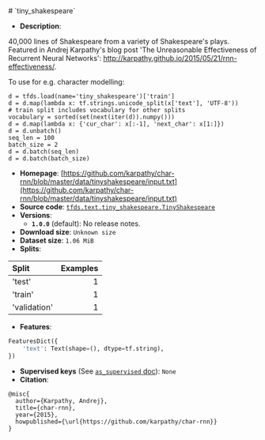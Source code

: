 <div itemscope itemtype="http://schema.org/Dataset">
  <div itemscope itemprop="includedInDataCatalog" itemtype="http://schema.org/DataCatalog">
    <meta itemprop="name" content="TensorFlow Datasets" />
  </div>
  <meta itemprop="name" content="tiny_shakespeare" />
  <meta itemprop="description" content="40,000 lines of Shakespeare from a variety of Shakespeare&#x27;s plays. Featured in Andrej Karpathy&#x27;s blog post &#x27;The Unreasonable Effectiveness of Recurrent Neural Networks&#x27;: http://karpathy.github.io/2015/05/21/rnn-effectiveness/.&#10;&#10;To use for e.g. character modelling:&#10;&#10;```&#10;d = tfds.load(name=&#x27;tiny_shakespeare&#x27;)[&#x27;train&#x27;]&#10;d = d.map(lambda x: tf.strings.unicode_split(x[&#x27;text&#x27;], &#x27;UTF-8&#x27;))&#10;# train split includes vocabulary for other splits&#10;vocabulary = sorted(set(next(iter(d)).numpy()))&#10;d = d.map(lambda x: {&#x27;cur_char&#x27;: x[:-1], &#x27;next_char&#x27;: x[1:]})&#10;d = d.unbatch()&#10;seq_len = 100&#10;batch_size = 2&#10;d = d.batch(seq_len)&#10;d = d.batch(batch_size)&#10;```&#10;&#10;&#10;To use this dataset:&#10;&#10;```python&#10;import tensorflow_datasets as tfds&#10;&#10;ds = tfds.load(&#x27;tiny_shakespeare&#x27;, split=&#x27;train&#x27;)&#10;for ex in ds.take(4):&#10;  print(ex)&#10;```&#10;&#10;See [the guide](https://www.tensorflow.org/datasets/overview) for more&#10;informations on [tensorflow_datasets](https://www.tensorflow.org/datasets).&#10;&#10;" />
  <meta itemprop="url" content="https://www.tensorflow.org/datasets/catalog/tiny_shakespeare" />
  <meta itemprop="sameAs" content="https://github.com/karpathy/char-rnn/blob/master/data/tinyshakespeare/input.txt" />
  <meta itemprop="citation" content="@misc{&#10;  author={Karpathy, Andrej},&#10;  title={char-rnn},&#10;  year={2015},&#10;  howpublished={\url{https://github.com/karpathy/char-rnn}}&#10;}" />
</div>
# `tiny_shakespeare`

*   **Description**:

40,000 lines of Shakespeare from a variety of Shakespeare's plays. Featured in
Andrej Karpathy's blog post 'The Unreasonable Effectiveness of Recurrent Neural
Networks': http://karpathy.github.io/2015/05/21/rnn-effectiveness/.

To use for e.g. character modelling:

```
d = tfds.load(name='tiny_shakespeare')['train']
d = d.map(lambda x: tf.strings.unicode_split(x['text'], 'UTF-8'))
# train split includes vocabulary for other splits
vocabulary = sorted(set(next(iter(d)).numpy()))
d = d.map(lambda x: {'cur_char': x[:-1], 'next_char': x[1:]})
d = d.unbatch()
seq_len = 100
batch_size = 2
d = d.batch(seq_len)
d = d.batch(batch_size)
```

*   **Homepage**:
    [https://github.com/karpathy/char-rnn/blob/master/data/tinyshakespeare/input.txt](https://github.com/karpathy/char-rnn/blob/master/data/tinyshakespeare/input.txt)
*   **Source code**:
    [`tfds.text.tiny_shakespeare.TinyShakespeare`](https://github.com/tensorflow/datasets/tree/master/tensorflow_datasets/text/tiny_shakespeare.py)
*   **Versions**:
    *   **`1.0.0`** (default): No release notes.
*   **Download size**: `Unknown size`
*   **Dataset size**: `1.06 MiB`
*   **Splits**:

Split        | Examples
:----------- | -------:
'test'       | 1
'train'      | 1
'validation' | 1

*   **Features**:

```python
FeaturesDict({
    'text': Text(shape=(), dtype=tf.string),
})
```

*   **Supervised keys** (See
    [`as_supervised` doc](https://www.tensorflow.org/datasets/api_docs/python/tfds/load)):
    `None`
*   **Citation**:

```
@misc{
  author={Karpathy, Andrej},
  title={char-rnn},
  year={2015},
  howpublished={\url{https://github.com/karpathy/char-rnn}}
}
```
